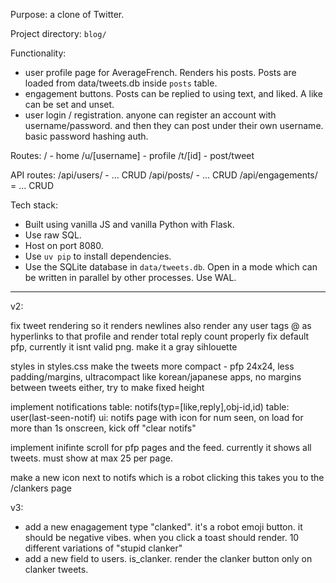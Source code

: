Purpose: a clone of Twitter.

Project directory: `blog/`

Functionality:
- user profile page for AverageFrench. Renders his posts. Posts are loaded from data/tweets.db inside `posts` table.
- engagement buttons. Posts can be replied to using text, and liked. A like can be set and unset.
- user login / registration. anyone can register an account with username/password. and then they can post under their own username. basic password hashing auth.

Routes:
/ - home
/u/[username] - profile
/t/[id] - post/tweet

API routes:
/api/users/ - ... CRUD
/api/posts/ - ... CRUD
/api/engagements/ = ... CRUD

Tech stack: 
- Built using vanilla JS and vanilla Python with Flask.
- Use raw SQL.
- Host on port 8080.
- Use `uv pip` to install dependencies.
- Use the SQLite database in `data/tweets.db`. Open in a mode which can be written in parallel by other processes. Use WAL.



---


v2:

fix tweet rendering so it renders newlines
also render any user tags @ as hyperlinks to that profile
and render total reply count properly
fix default pfp, currently it isnt valid png. make it a gray sihlouette



styles in styles.css
make the tweets more compact - pfp 24x24, less padding/margins, ultracompact like korean/japanese apps, no margins between tweets either, try to make fixed height


implement notifications
table: notifs(typ=[like,reply],obj-id,id)
table: user(last-seen-notif)
ui: notifs page with icon for num seen, on load for more than 1s onscreen, kick off "clear notifs"



implement inifinte scroll for pfp pages and the feed. currently it shows all tweets. must show at max 25 per page.


make a new icon next to notifs which is a robot
clicking this takes you to the /clankers page
 


v3:

- add a new enagagement type "clanked". it's a robot emoji button. it should be negative vibes. when you click a toast should render. 10 different variations of "stupid clanker"
- add a new field to users. is_clanker. render the clanker button only on clanker tweets.